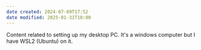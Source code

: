 ```yaml
---
date created: 2024-07-09T17:52
date modified: 2025-01-31T10:00
---
```


Content related to setting up my desktop PC. It's a windows computer but I have WSL2 (Ubuntu) on it. 